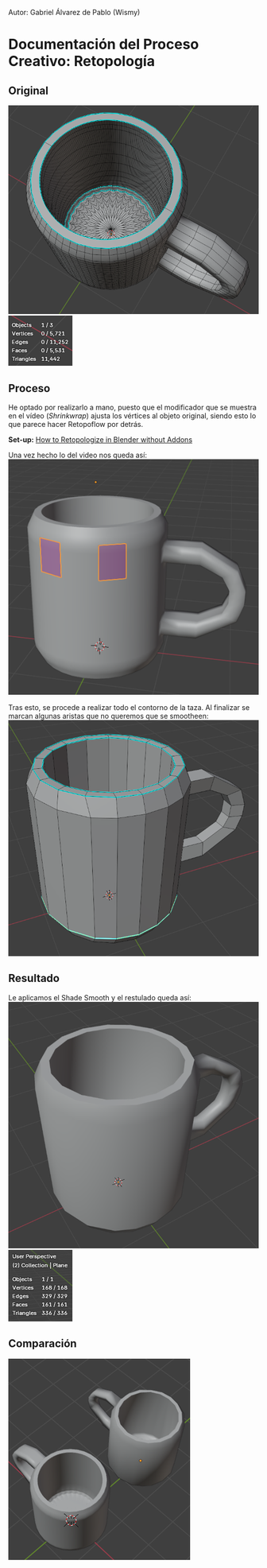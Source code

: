 Autor: Gabriel Álvarez de Pablo (Wismy)

# Documentación del Proceso Creativo: Retopología

## Original

![Original mesh](images/original_mesh.png)
![Original statistics](images/original_statistics.png)


## Proceso

He optado por realizarlo a mano, puesto que el modificador que se muestra en el vídeo (*Shrinkwrap*) ajusta los vértices al objeto original, siendo esto lo que parece hacer Retopoflow por detrás.

**Set-up:** [How to Retopologize in Blender without Addons](https://www.youtube.com/shorts/HmIeYfdmm34?feature=share)

Una vez hecho lo del video nos queda así:
![Set-up done](images/setup_finished.png)

Tras esto, se procede a realizar todo el contorno de la taza.
Al finalizar se marcan algunas aristas que no queremos que se smootheen:
![New cup](images/new_cup.png)


## Resultado

Le aplicamos el Shade Smooth y el restulado queda así:
![Shade Smooth](images/smooth_new_cup.png)
![New statistics](images/new_statistics.png)


## Comparación

![Comparison](images/comparison.png)

